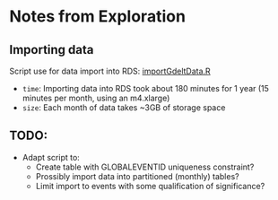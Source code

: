 # Notes from Exploration

## Importing data

Script use for data import into RDS: [importGdeltData.R](../scripts/importGdeltData.R)

* `time`: Importing data into RDS took about 180 minutes for 1 year (15 minutes per month, using an m4.xlarge)
* `size`: Each month of data takes ~3GB of storage space

## TODO:

* Adapt script to:
    * Create table with GLOBALEVENTID uniqueness constraint?
    * Prossibly import data into partitioned (monthly) tables?
    * Limit import to events with some qualification of significance?
